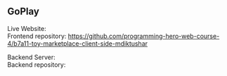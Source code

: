 <h2>GoPlay</h2>

Live Website:
<br/>
Frontend repository: https://github.com/programming-hero-web-course-4/b7a11-toy-marketplace-client-side-mdiktushar
<br/>

Backend Server:
<br/>
Backend repository:
<br/>